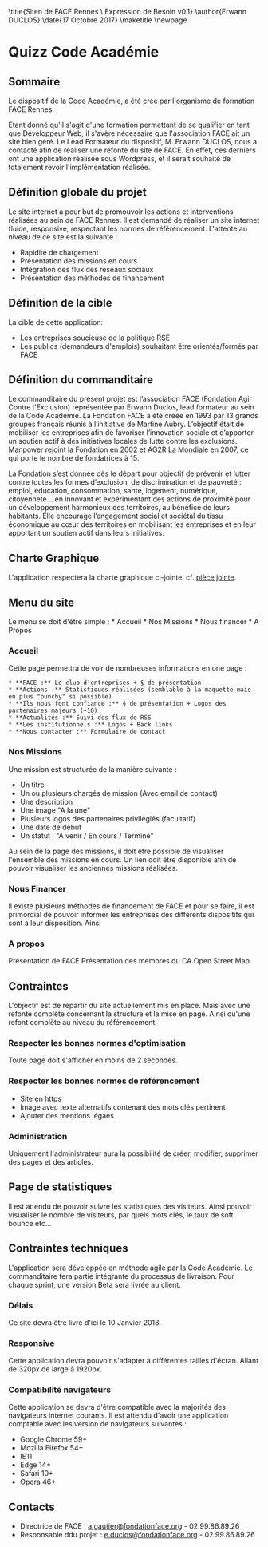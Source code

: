 \title{Siten de FACE Rennes \\ Expression de Besoin v0.1}
\author{Erwann DUCLOS}
\date{17 Octobre 2017}
\maketitle
\newpage


# Quizz Code Académie

## Sommaire
Le dispositif de la Code Académie, a été créé par l'organisme de formation FACE Rennes.

Etant donné qu'il s'agit d'une formation permettant de se qualifier en tant que Développeur Web, il s'avère nécessaire que l'association FACE ait un site bien géré. 
Le Lead Formateur du dispositif, M. Erwann DUCLOS, nous a contacté afin de réaliser une refonte du site de FACE. En effet, ces derniers ont une application réalisée sous Wordpress, et il serait souhaité de totalement revoir l'implémentation réalisée. 


## Définition globale du projet
Le site internet a pour but de promouvoir les actions et interventions réalisées au sein de FACE Rennes. 
Il est demandé de réaliser un site internet fluide, responsive, respectant les normes de référencement.
L'attente au niveau de ce site est la suivante : 
 * Rapidité de chargement
 * Présentation des missions en cours
 * Intégration des flux des réseaux sociaux
 * Présentation des méthodes de financement

## Définition de la cible

La cible de cette application:
 * Les entreprises soucieuse de la politique RSE
 * Les publics (demandeurs d'emplois) souhaitant être orientés/formés par FACE


## Définition du commanditaire
Le commanditaire du présent projet est l’association FACE (Fondation Agir Contre l'Exclusion) représentée par Erwann Duclos, lead formateur au sein de la Code Académie.
La Fondation FACE a été créée en 1993 par 13 grands groupes français réunis à l’initiative de Martine Aubry. L’objectif était de mobiliser les entreprises afin de favoriser l’innovation sociale et d’apporter un soutien actif à des initiatives locales de lutte contre les exclusions. Manpower rejoint la Fondation en 2002 et AG2R La Mondiale en 2007, ce qui porte le nombre de fondatrices à 15.

La Fondation s’est donnée dès le départ pour objectif de prévenir et lutter contre toutes les formes d’exclusion, de discrimination et de pauvreté : emploi, éducation, consommation, santé, logement, numérique, citoyenneté… en innovant et expérimentant des actions de proximité pour un développement harmonieux des territoires, au bénéfice de leurs habitants. Elle encourage l’engagement social et sociétal du tissu économique au cœur des territoires en mobilisant les entreprises et en leur apportant un soutien actif dans leurs initiatives.

## Charte Graphique
L'application respectera la charte graphique ci-jointe.
cf. [pièce jointe](./annexes/charte_graphique).

## Menu du site

Le menu se doit d'être simple : 
	* Accueil
	* Nos Missions
	* Nous financer
	* A Propos

### Accueil
Cette page permettra de voir de nombreuses informations en one page :

	* **FACE :** Le club d'entreprises + § de présentation
	* **Actions :** Statistiques réalisées (semblable à la maquette mais en plus "punchy" si possible) 
	* **Ils nous font confiance :** § de présentation + Logos des partenaires majeurs (~10)
	* **Actualités :** Suivi des flux de RSS 
	* **Les institutionnels :** Logos + Back links
	* **Nous contacter :** Formulaire de contact
	
### Nos Missions

Une mission est structurée de la manière suivante : 
 * Un titre
 * Un ou plusieurs chargés de mission (Avec email de contact)
 * Une description
 * Une image "A la une"
 * Plusieurs logos des partenaires privilégiés (facultatif)
 * Une date de début
 * Un statut : "A venir / En cours  / Terminé"

Au sein de la page des missions, il doit être possible de visualiser l'ensemble des missions en cours. 
Un lien doit être disponible afin de pouvoir visualiser les anciennes missions réalisées. 


### Nous Financer

Il existe plusieurs méthodes de financement de FACE et pour se faire, il est primordial de pouvoir informer les entreprises des différents dispositifs qui sont à leur disposition. 
Ainsi  

### A propos
Présentation de FACE
Présentation des membres du CA
Open Street Map

## Contraintes
L'objectif est de repartir du site actuellement mis en place.
Mais avec une refonte complète concernant la structure et la mise en page. 
Ainsi qu'une refont complète au niveau du référencement.
### Respecter les bonnes normes d'optimisation
Toute page doit s'afficher en moins de 2 secondes.

### Respecter les bonnes normes de référencement 

 * Site en https
 * Image avec texte alternatifs contenant des mots clés pertinent
 * Ajouter des mentions légaes

### Administration
Uniquement l'administrateur aura la possibilité de créer, modifier, supprimer des pages et des articles.


## Page de statistiques
Il est attendu de pouvoir suivre les statistiques des visiteurs. Ainsi pouvoir visualiser le nombre de visiteurs, par quels mots clés, le taux de soft bounce etc...

## Contraintes techniques

L'application sera développée en méthode agile par la Code Académie. Le commanditaire fera partie intégrante du processus de livraison. Pour chaque sprint, une version Beta sera livrée au client. 

### Délais
Ce site devra être livré d'ici le 10 Janvier 2018.

### Responsive
Cette application devra pouvoir s'adapter à différentes tailles d'écran. Allant de 320px de large à 1920px.

### Compatibilité navigateurs
Cette application se devra d'être compatible avec la majorités des navigateurs internet courants. Il est attendu d'avoir une application comptable avec les version de navigateurs suivantes : 

 * Google Chrome 59+
 * Mozilla Firefox 54+
 * IE11
 * Edge 14+
 * Safari 10+
 * Opera 46+



## Contacts

 * Directrice de FACE : a.gautier@fondationface.org - 02.99.86.89.26
 * Responsable ddu projet : e.duclos@fondationface.org - 02.99.86.89.26
